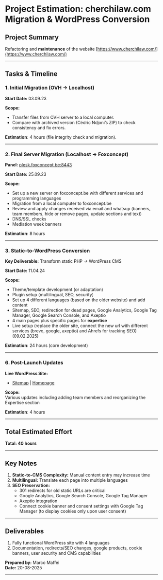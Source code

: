 # Project Estimation: cherchilaw.com Migration & WordPress Conversion

## Project Summary

Refactoring and **maintenance** of the website [https://www.cherchilaw.com/](https://www.cherchilaw.com/)

---

## Tasks & Timeline

### 1. Initial Migration (OVH → Localhost)

**Start Date:** 03.09.23  

**Scope:**

- Transfer files from OVH server to a local computer.  
- Compare with archived version (Cédric Ndjoni’s ZIP) to check consistency and fix errors.

**Estimation:** 4 hours (file integrity check and migration).

---

### 2. Final Server Migration (Localhost → Foxconcept)

**Panel:** [plesk.foxconcept.be:8443](https://plesk.foxconcept.be:8443/)

**Start Date:** 25.09.23  

**Scope:**

- Set up a new server on foxconcept.be with different services and programming languages  
- Migration from a local computer to foxconcept.be  
- Review and apply changes received via email and whatsup (banners, team members, hide or remove pages, update sections and text)  
- DNS/SSL checks  
- Mediation week banners

**Estimation:** 8 hours

---

### 3. Static-to-WordPress Conversion

**Key Deliverable:** Transform static PHP → WordPress CMS  

**Start Date:** 11.04.24  

**Scope:**

- Theme/template development (or adaptation)  
- Plugin setup (multilingual, SEO, security)  
- Set up 4 different languages (based on the older website) and add content  
- Sitemap, SEO, redirection for dead pages, Google Analytics, Google Tag Manager, Google Search Console, and Axeptio  
- 4 main pages plus specific pages for **expertise**  
- Live setup (replace the older site, connect the new url with different services (brevo, google, axeptio) and Ahrefs for tracking SEO) (09.02.2025)

**Estimation:** 24 hours (core development)

---

### 6. Post-Launch Updates

**Live WordPress Site:**  
- [Sitemap](https://www.cherchilaw.com/page-sitemap1.xml) | [Homepage](https://www.cherchilaw.com/)  

**Scope:**  
Various updates including adding team members and reorganizing the Expertise section

**Estimation:** 4 hours

---

## Total Estimated Effort

**Total: 40 hours**

---

## Key Notes

1. **Static-to-CMS Complexity:** Manual content entry may increase time  
2. **Multilingual:** Translate each page into multiple languages  
3. **SEO Preservation:**  
   - 301 redirects for old static URLs are critical  
   - Google Analytics, Google Search Console, Google Tag Manager  
   - Axeptio integration  
   - Connect cookie banner and consent settings with Google Tag Manager (to display cookies only upon user consent)

---

## Deliverables

1. Fully functional WordPress site with 4 languages  
2. Documentation, redirects/SEO changes, google products, cookie banners, user security and CMS capabilities

**Prepared by:** Marco Maffei  
**Date:** 20-08-2025

---
